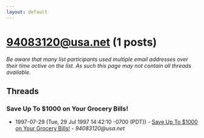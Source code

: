 ```yaml
---
layout: default
---
```


# 94083120@usa.net (1 posts)

_Be aware that many list participants used multiple email addresses over their time active on the list. As such this page may not contain all threads available._

## Threads

### Save Up To $1000 on Your Grocery Bills!
+ 1997-07-29 (Tue, 29 Jul 1997 14:42:10 -0700 (PDT)) - [Save Up To $1000 on Your Grocery Bills!](/archive/1997/07/f6b691c81cb62cee309f14bce5670af71a916a8018e8022ee59ac53cbe757423) - _94083120@usa.net_

